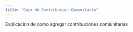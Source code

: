 ```yaml
---
title: "Guia de Contribucion Comunitaria"
---
```


Explicacion de como agregar contribuciones comiunitarias
